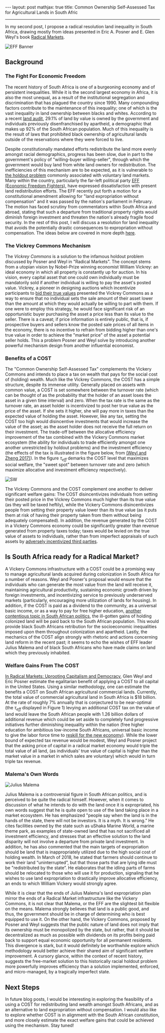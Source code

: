 ﻿﻿﻿﻿﻿﻿﻿﻿﻿﻿﻿﻿﻿﻿﻿﻿﻿﻿---layout: postmathjax: truetitle: Common Ownership Self-Assessed Tax for Agricultural Lands in South Afric---In my second post, I propose a radical resolution land inequality in South Africa, drawing mostly from ideas presented in Eric A. Posner and E. Glen Weyl's book [Radical Markets](http://radicalmarkets.com/).![EFF Banner](https://raw.githubusercontent.com/kkacquah/kkacquah.github.io/master/images/South-Africa/Farmers-march-2.jpg)## Background### The Fight For Economic FreedomThe recent history of South Africa is one of a burgeoning economy and of persistent inequalities. While it is the second largest economy in Africa, it is also the most unequal, as a result of the institutional segregation and discrimination that has plagued the country since 1990. Many compounding factors contribute to the maintenance of this inequality; one of which is the vast inequality in land ownership between blacks and whites. According to a recent [land audit](https://www.agrisa.co.za/wp-content/uploads/2017/11/AgriSA_Land-Audit_November-2017.pdf), 29.1% of land by value is owned by the government and individuals previously disenfranchised by apartheid, a demographic that makes up 92% of the South African population. Much of this inequality is the result of laws that prohibited black ownership of agricultural lands outside of the reservations where they were forced to live. Despite constitutionally mandated efforts redistribute the land more evenly amongst racial demographics, progress has been slow, due in part to the government's policy of "willing-buyer willing-seller", through which the government would buy land from white land owners for redistribution. The inefficiencies of this mechanism are to be expected, as it is vulnerable to [the holdout problem](https://sites.duke.edu/urbaneconomics/?p=1088) commonly associated with voluntary land markets. Many within the country, particularly the far-left political party [EFF (Economic Freedom Fighters)](https://en.wikipedia.org/wiki/Economic_Freedom_Fighters), have expressed dissatisfaction with present land redistribution efforts. The EFF recently put forth a motion for a constitutional amendment allowing for "land expropriation without compensation" and it was passed by the nation's parliament in February. The motion has faced scrutiny from commentators within South Africa and abroad, stating that such a departure from traditional property rights would diminish foreign investment and threaten the nation's already fragile food security. In the rest of this post, I will discuss a resolution for land inequality that avoids the potentially drastic consequences to expropriation without compensation. The ideas below are covered in more depth [here](https://academic.oup.com/jla/article/9/1/51/3572441).### The Vickrey Commons MechanismThe *Vickrey Commons* is a solution to the infamous holdout problem discussed by Posner and Weyl in "Radical Markets".  The concept stems from a utopian vision by Nobel-Prize winning economist William Vickrey: an ideal economy in which all property is constantly up for auction. In his vision, every capital asset that one could own individually must be mandatorily sold if another individual is willing to pay the asset's posted value. Vickrey, a pioneer in designing auctions which  incentivize participants to [bid their true values](https://en.wikipedia.org/wiki/Vickrey%E2%80%93Clarke%E2%80%93Groves_auction) presented the Vickrey Commons as a way to ensure that no individual sets the sale amount of their asset lower than the amount at which they would actually be willing to part with them. If one were to employ this strategy, he would face significant risk of an opportunistic buyer purchasing the asset a price less than its value to the seller. There is a caveat; if price information is entirely public, that is, if prospective buyers and sellers know the posted sale prices of all items in the economy, there is no incentive to refrain from bidding higher than one's true value in order to achieve the "market price" of the asset a potential seller holds. This a problem Posner and Weyl solve by introducing another powerful mechanism design from another influential economist.### Benefits of a COSTThe "Common Ownership Self-Assessed Tax" complements the Vickery Commons and intends to place a tax on wealth that pays for the social cost of (holding) wealth. Much like the Vickrey Commons, the COST has a simple structure, despite its immense utility. Generally placed on assets with common value, a COST is set somewhere between the turnover rate (which can be thought of as the probability that the holder of an asset loses the asset in a given time interval) and zero. When the tax rate is the same as the turnover rate, an asset holder is incentivized to post her true value as the price of the asset. If she sets it higher, she will pay more in taxes than the expected value of holding the asset. However, like any tax, setting the COST too high would disincentive investments that would increase the value of the asset; as the asset holder does not receive the full return on their investment. The trade-off between the allocative efficiency improvement of the tax combined with the Vickery Commons market ecosystem (the ability for individuals to trade efficiently amongst one another unrestricted by holdout problems) and the investment efficiency (the effects of the tax is illustrated in the figure below, from [(Weyl and Zheng 2017)](https://inequality.stanford.edu/sites/default/files/Zhang-paper.pdf)). In the figure $\tau_{eff}$ demarks the COST level that maximizes social welfare, the "sweet spot" between turnover rate and zero (which maximize allocative and investment efficiency respectively).![SW](https://raw.githubusercontent.com/kkacquah/kkacquah.github.io/master/images/South-Africa/alloc-invest-sw.png)The Vickrey Commons and the COST complement one another to deliver significant welfare gains: The COST disincentivizes individuals from setting their posted price in the Vickrey Commons much higher than its true value (as they will be taxed heftily), while the Vickery Commons disincentivizes people from setting their property value lower than its true value (as it puts them at risk of having their property taken from them without being adequately compensated). In addition, the revenue generated by the COST in a Vickery Commons economy could be significantly greater than revenue generated from property taxes today; taxes would be levied on the true value of assets to individuals, rather than from imperfect appraisals of such assets by [adversely incentivized third parties](https://www.jstor.org/stable/24861105?seq=1#page_scan_tab_contents).## Is South Africa ready for a Radical Market?A Vickery Commons infrastructure with a COST could be a promising way to manage agricultural lands acquired during colonization in South Africa for a number of reasons. Weyl and Posner's proposal would ensure that the individuals who can generate the most value from the land will receive it, maintaining agricultural productivity, sustaining economic growth driven by foreign investments, and incentivizing service to previously underserved markets (particularly, encouraging more utilization of lands for housing). In addition, if the COST is paid as a dividend to the community, as a universal basic income, or as a way to pay for free higher education, [another contentious topic in South African politics](https://www.timeshighereducation.com/news/south-africa-embraces-free-higher-education-concerns-remain), the ill-gotten gains of holding colonized land will be paid back to the South African population. This would provide black South Africans retribution for the socioeconomic inequalities imposed upon them throughout colonization and apartheid. Lastly, the mechanics of the COST align strongly with rhetoric and actions concerning land reform in the recent past; it seems to echo the wishes of EFF leader Julius Malema and of black South Africans who have made claims on land which they previously inhabited.### Welfare Gains From The COST[In Radical Markets: Uprooting Capitalism and Democracy](https://www.amazon.com/Radical-Markets-Uprooting-Capitalism-Democracy/dp/0691177503), Glen Weyl and Eric Posner estimate the egalitarian benefit of applying a COST to all capital in the United States. Using a similar methodology, one can estimate the benefits a COST on South African agricultural commercial lands. Currently, the total value of  commercial agricultural land in South Africa is $18 billion. At the rate of roughly 7% annually that is conjectured to be near-optimal (the $\tau_{eff}$ displayed in Figure 1) levying an additional COST tax on the value of land would leave the South African people with 1.26 billion dollars of additional revenue which could be set aside to completely fund progressive initiatives further diminishing inequality within the nation (free higher education for ambitious low-income South Africans, universal basic income to give the labor force time to [reskill for the new economy](https://basicincome.org/news/2017/06/18265/)). While the lower bound of expected tax revenue would be modest, Weyl and Posner project that the asking price of capital in a radical market economy would triple the total value of all land, (as individuals' true value of capital is higher than the market value in a market in which sales are voluntary) which would in turn triple tax revenue.### Malema's Own Words![Julius Malema](https://raw.githubusercontent.com/kkacquah/kkacquah.github.io/master/images/South-Africa/Julius-Malema-EFF-300x214.jpg)Julius Malema is a controversial figure in South African politics, and is perceived to be quite the radical himself. However, when it comes to discussion of what he intends to do with the land once it is expropriated, his own words suggest that he is quite open to use of the land taking place in a market ecosystem. He has emphasized "people say when the land is in the hands of the state‚ there will not be investors. It is a myth. It is wrong.” He cites facilities owned by the state such as uShaka Marine World, a marine theme park, as examples of state-owned land that has not sacrificed all investment efficiency, and stresses that an effective solution to the land disparity will not involve a departure from private land investment. In addition, he has also commented that the main targets of expropriation should be land that is inappropriately utilized due to the high social cost of holding wealth. In March of 2018, he stated that farmers should continue to work their land “uninterrupted”, but that those parts that are lying idle must be "redistributed by the state”. He elaborates that the idling parts of farms should be relocated to those who will use it for production, signaling that he wishes to use land expropriation to drastically improve allocative efficiency, an ends to which William Vickery would strongly agree.While it is clear that the ends of Julius Malema's land expropriation plan mirror the ends of a Radical Market infrastructure like the Vickery Commons, it is not clear that Malema, or the EFF are the slightest bit flexible on the means. Malema strongly believes that land is a public good, and thus, the government should be in charge of determining who is best equipped to use it. On the other hand, the Vickery Commons, proposed by Posner and Weyl suggests that the public nature of land does not imply that its ownership must be monopolized by the state, but rather, that it should be decentralized as much as possible with dividends on its profits being paid back to support equal economic opportunity for all permanent residents. This divergence is stark, but it would definitely be worthwhile explore which methodology would better achieve their shared aim of significant welfare improvement. A cursory glance, within the context of recent history, suggests the free-market solution to this historically racial holdout problem more powerfully improves efficiency than a solution implemented, enforced, and micro-managed, by a tragically imperfect state. ## Next StepsIn future blog posts, I would be interesting in exploring the feasibility of a using a COST for redistributing land wealth amongst South Africans, and as an alternative to land expropriation without compensation. I would also like to explore whether COST is in alignment with the South African constitution, and more closely estimate the exactwelfare gains that could be achieved using the mechanism. Stay tuned!